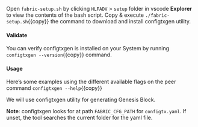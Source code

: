 

Open `fabric-setup.sh` by clicking `HLFADV` > `setup` folder in vscode **Explorer** to view the contents of the bash script. Copy & execute `./fabric-setup.sh`{{copy}} the command to download and install configtxgen utility.

#### Validate
You can verify configtxgen is installed on your System by running `configtxgen --version`{{copy}} command.

#### Usage
Here’s some examples using the different available flags on the peer command `configtxgen --help`{{copy}}

We will use configtxgen utility for generating Genesis Block.


**Note**: configtxgen looks for at path `FABRIC_CFG_PATH` for `configtx.yaml`. If unset, the tool searches the current folder for the yaml file.